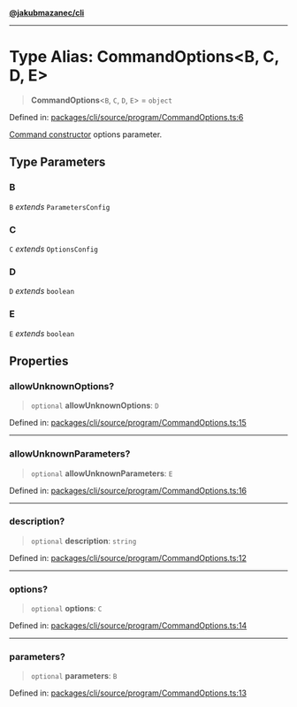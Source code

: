 [**@jakubmazanec/cli**](../README.md)

---

# Type Alias: CommandOptions\<B, C, D, E\>

> **CommandOptions**\<`B`, `C`, `D`, `E`\> = `object`

Defined in:
[packages/cli/source/program/CommandOptions.ts:6](https://github.com/jakubmazanec/tools/blob/026d472564678641afd0039e9c07d936f221ca46/packages/cli/source/program/CommandOptions.ts#L6)

[Command constructor](../classes/Command.md#constructor) options parameter.

## Type Parameters

### B

`B` _extends_ `ParametersConfig`

### C

`C` _extends_ `OptionsConfig`

### D

`D` _extends_ `boolean`

### E

`E` _extends_ `boolean`

## Properties

### allowUnknownOptions?

> `optional` **allowUnknownOptions**: `D`

Defined in:
[packages/cli/source/program/CommandOptions.ts:15](https://github.com/jakubmazanec/tools/blob/026d472564678641afd0039e9c07d936f221ca46/packages/cli/source/program/CommandOptions.ts#L15)

---

### allowUnknownParameters?

> `optional` **allowUnknownParameters**: `E`

Defined in:
[packages/cli/source/program/CommandOptions.ts:16](https://github.com/jakubmazanec/tools/blob/026d472564678641afd0039e9c07d936f221ca46/packages/cli/source/program/CommandOptions.ts#L16)

---

### description?

> `optional` **description**: `string`

Defined in:
[packages/cli/source/program/CommandOptions.ts:12](https://github.com/jakubmazanec/tools/blob/026d472564678641afd0039e9c07d936f221ca46/packages/cli/source/program/CommandOptions.ts#L12)

---

### options?

> `optional` **options**: `C`

Defined in:
[packages/cli/source/program/CommandOptions.ts:14](https://github.com/jakubmazanec/tools/blob/026d472564678641afd0039e9c07d936f221ca46/packages/cli/source/program/CommandOptions.ts#L14)

---

### parameters?

> `optional` **parameters**: `B`

Defined in:
[packages/cli/source/program/CommandOptions.ts:13](https://github.com/jakubmazanec/tools/blob/026d472564678641afd0039e9c07d936f221ca46/packages/cli/source/program/CommandOptions.ts#L13)
